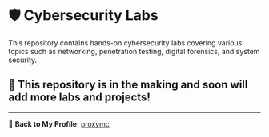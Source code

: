 # 🛡️ Cybersecurity Labs  

This repository contains hands-on cybersecurity labs covering various topics such as networking, penetration testing, digital forensics, and system security.  



## 📌 This repository is in the making and soon will add more labs and projects!


---

🔗 **Back to My Profile**: [proxymc](https://github.com/proxymc)
